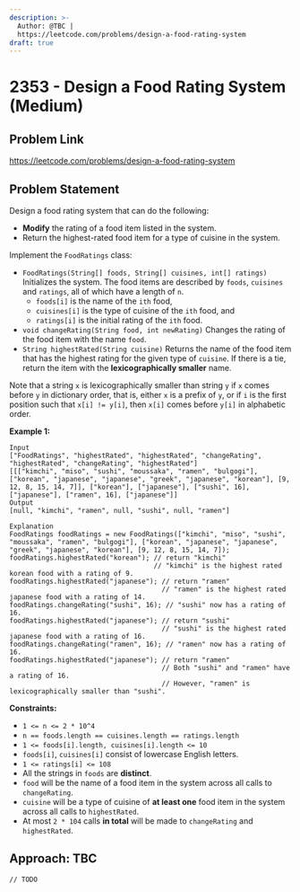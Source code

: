 ```yaml
---
description: >-
  Author: @TBC |
  https://leetcode.com/problems/design-a-food-rating-system
draft: true
---
```


# 2353 - Design a Food Rating System (Medium)

## Problem Link

https://leetcode.com/problems/design-a-food-rating-system

## Problem Statement

Design a food rating system that can do the following:

* **Modify** the rating of a food item listed in the system.
* Return the highest-rated food item for a type of cuisine in the system.

Implement the `FoodRatings` class:

* `FoodRatings(String[] foods, String[] cuisines, int[] ratings)` Initializes the system. The food items are described by `foods`, `cuisines` and `ratings`, all of which have a length of `n`.
  * `foods[i]` is the name of the `ith` food,
  * `cuisines[i]` is the type of cuisine of the `ith` food, and
  * `ratings[i]` is the initial rating of the `ith` food.
* `void changeRating(String food, int newRating)` Changes the rating of the food item with the name `food`.
* `String highestRated(String cuisine)` Returns the name of the food item that has the highest rating for the given type of `cuisine`. If there is a tie, return the item with the **lexicographically smaller** name.

Note that a string `x` is lexicographically smaller than string `y` if `x` comes before `y` in dictionary order, that is, either `x` is a prefix of `y`, or if `i` is the first position such that `x[i] != y[i]`, then `x[i]` comes before `y[i]` in alphabetic order.

&#x20;

**Example 1:**

```
Input
["FoodRatings", "highestRated", "highestRated", "changeRating", "highestRated", "changeRating", "highestRated"]
[[["kimchi", "miso", "sushi", "moussaka", "ramen", "bulgogi"], ["korean", "japanese", "japanese", "greek", "japanese", "korean"], [9, 12, 8, 15, 14, 7]], ["korean"], ["japanese"], ["sushi", 16], ["japanese"], ["ramen", 16], ["japanese"]]
Output
[null, "kimchi", "ramen", null, "sushi", null, "ramen"]

Explanation
FoodRatings foodRatings = new FoodRatings(["kimchi", "miso", "sushi", "moussaka", "ramen", "bulgogi"], ["korean", "japanese", "japanese", "greek", "japanese", "korean"], [9, 12, 8, 15, 14, 7]);
foodRatings.highestRated("korean"); // return "kimchi"
                                    // "kimchi" is the highest rated korean food with a rating of 9.
foodRatings.highestRated("japanese"); // return "ramen"
                                      // "ramen" is the highest rated japanese food with a rating of 14.
foodRatings.changeRating("sushi", 16); // "sushi" now has a rating of 16.
foodRatings.highestRated("japanese"); // return "sushi"
                                      // "sushi" is the highest rated japanese food with a rating of 16.
foodRatings.changeRating("ramen", 16); // "ramen" now has a rating of 16.
foodRatings.highestRated("japanese"); // return "ramen"
                                      // Both "sushi" and "ramen" have a rating of 16.
                                      // However, "ramen" is lexicographically smaller than "sushi".
```

**Constraints:**

* `1 <= n <= 2 * 10^4`
* `n == foods.length == cuisines.length == ratings.length`
* `1 <= foods[i].length, cuisines[i].length <= 10`
* `foods[i]`, `cuisines[i]` consist of lowercase English letters.
* `1 <= ratings[i] <= 108`
* All the strings in `foods` are **distinct**.
* `food` will be the name of a food item in the system across all calls to `changeRating`.
* `cuisine` will be a type of cuisine of **at least one** food item in the system across all calls to `highestRated`.
* At most `2 * 104` calls **in total** will be made to `changeRating` and `highestRated`.

## Approach: TBC

<SolutionAuthor name="@TBC"/>

```
// TODO
```